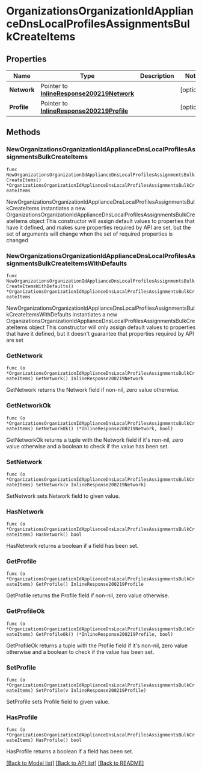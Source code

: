 # OrganizationsOrganizationIdApplianceDnsLocalProfilesAssignmentsBulkCreateItems

## Properties

Name | Type | Description | Notes
------------ | ------------- | ------------- | -------------
**Network** | Pointer to [**InlineResponse200219Network**](InlineResponse200219Network.md) |  | [optional] 
**Profile** | Pointer to [**InlineResponse200219Profile**](InlineResponse200219Profile.md) |  | [optional] 

## Methods

### NewOrganizationsOrganizationIdApplianceDnsLocalProfilesAssignmentsBulkCreateItems

`func NewOrganizationsOrganizationIdApplianceDnsLocalProfilesAssignmentsBulkCreateItems() *OrganizationsOrganizationIdApplianceDnsLocalProfilesAssignmentsBulkCreateItems`

NewOrganizationsOrganizationIdApplianceDnsLocalProfilesAssignmentsBulkCreateItems instantiates a new OrganizationsOrganizationIdApplianceDnsLocalProfilesAssignmentsBulkCreateItems object
This constructor will assign default values to properties that have it defined,
and makes sure properties required by API are set, but the set of arguments
will change when the set of required properties is changed

### NewOrganizationsOrganizationIdApplianceDnsLocalProfilesAssignmentsBulkCreateItemsWithDefaults

`func NewOrganizationsOrganizationIdApplianceDnsLocalProfilesAssignmentsBulkCreateItemsWithDefaults() *OrganizationsOrganizationIdApplianceDnsLocalProfilesAssignmentsBulkCreateItems`

NewOrganizationsOrganizationIdApplianceDnsLocalProfilesAssignmentsBulkCreateItemsWithDefaults instantiates a new OrganizationsOrganizationIdApplianceDnsLocalProfilesAssignmentsBulkCreateItems object
This constructor will only assign default values to properties that have it defined,
but it doesn't guarantee that properties required by API are set

### GetNetwork

`func (o *OrganizationsOrganizationIdApplianceDnsLocalProfilesAssignmentsBulkCreateItems) GetNetwork() InlineResponse200219Network`

GetNetwork returns the Network field if non-nil, zero value otherwise.

### GetNetworkOk

`func (o *OrganizationsOrganizationIdApplianceDnsLocalProfilesAssignmentsBulkCreateItems) GetNetworkOk() (*InlineResponse200219Network, bool)`

GetNetworkOk returns a tuple with the Network field if it's non-nil, zero value otherwise
and a boolean to check if the value has been set.

### SetNetwork

`func (o *OrganizationsOrganizationIdApplianceDnsLocalProfilesAssignmentsBulkCreateItems) SetNetwork(v InlineResponse200219Network)`

SetNetwork sets Network field to given value.

### HasNetwork

`func (o *OrganizationsOrganizationIdApplianceDnsLocalProfilesAssignmentsBulkCreateItems) HasNetwork() bool`

HasNetwork returns a boolean if a field has been set.

### GetProfile

`func (o *OrganizationsOrganizationIdApplianceDnsLocalProfilesAssignmentsBulkCreateItems) GetProfile() InlineResponse200219Profile`

GetProfile returns the Profile field if non-nil, zero value otherwise.

### GetProfileOk

`func (o *OrganizationsOrganizationIdApplianceDnsLocalProfilesAssignmentsBulkCreateItems) GetProfileOk() (*InlineResponse200219Profile, bool)`

GetProfileOk returns a tuple with the Profile field if it's non-nil, zero value otherwise
and a boolean to check if the value has been set.

### SetProfile

`func (o *OrganizationsOrganizationIdApplianceDnsLocalProfilesAssignmentsBulkCreateItems) SetProfile(v InlineResponse200219Profile)`

SetProfile sets Profile field to given value.

### HasProfile

`func (o *OrganizationsOrganizationIdApplianceDnsLocalProfilesAssignmentsBulkCreateItems) HasProfile() bool`

HasProfile returns a boolean if a field has been set.


[[Back to Model list]](../README.md#documentation-for-models) [[Back to API list]](../README.md#documentation-for-api-endpoints) [[Back to README]](../README.md)


